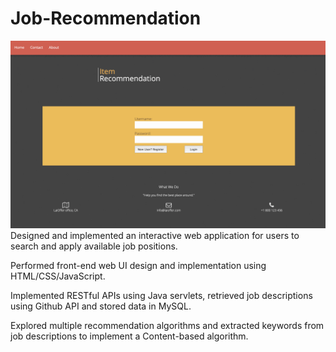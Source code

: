 # Job-Recommendation
![img](https://github.com/xmeng18/Job-Recommendation/blob/master/job%20recommendation.gif)
Designed and implemented an interactive web application for users to search and apply available job positions.

Performed front-end web UI design and implementation using HTML/CSS/JavaScript. 

Implemented RESTful APIs using Java servlets, retrieved job descriptions using Github API and stored data in MySQL.

Explored multiple recommendation algorithms and extracted keywords from job descriptions to implement a Content-based algorithm.
